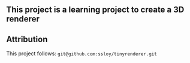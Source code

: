 ## This project is a learning project to create a 3D renderer

## Attribution

This project follows: `git@github.com:ssloy/tinyrenderer.git` 
